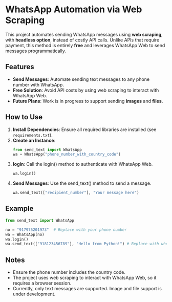 # WhatsApp Automation via Web Scraping

This project automates sending WhatsApp messages using **web scraping**, with **headless option**, instead of costly API calls. Unlike APIs that require payment, this method is entirely **free** and leverages WhatsApp Web to send messages programmatically.

## Features
- **Send Messages**: Automate sending text messages to any phone number with WhatsApp.
- **Free Solution**: Avoid API costs by using web scraping to interact with WhatsApp Web.
- **Future Plans**: Work is in progress to support sending **images** and **files**.

## How to Use
1. **Install Dependencies**: Ensure all required libraries are installed (see `requirements.txt`).
2. **Create an Instance**:
   ```python
   from send_text import WhatsApp
   wa = WhatsApp("phone_number_with_country_code")
   ```
3. **login**: Call the login() method to authenticate with WhatsApp Web.
    ```python
    wa.login()
    ```
4. **Send Messages**: Use the send_text() method to send a message.
    ```python
    wa.send_text(["recipient_number"], "Your message here")
    ```

## Example
```python
from send_text import WhatsApp

no = "917975201973"  # Replace with your phone number
wa = WhatsApp(no)
wa.login()
wa.send_text(["918123456789"], "Hello from Python!") # Replace with whom you want to send
```

## Notes
- Ensure the phone number includes the country code.
- The project uses web scraping to interact with WhatsApp Web, so it requires a browser session.
- Currently, only text messages are supported. Image and file support is under development.